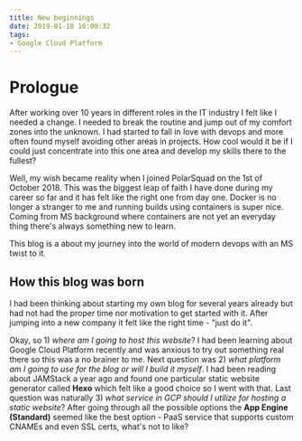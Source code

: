 ```yaml
---
title: New beginnings
date: 2019-01-18 16:00:32
tags:
- Google Cloud Platform
---
```


# Prologue

After working over 10 years in different roles in the IT industry I felt like I needed a change. I needed to break the routine and jump out of my comfort zones into the unknown. I had started to fall in love with devops and more often found myself avoiding other areas in projects. How cool would it be if I could just concentrate into this one area and develop my skills there to the fullest?

Well, my wish became reality when I joined PolarSquad on the 1st of October 2018. This was the biggest leap of faith I have done during my career so far and it has felt like the right one from day one. Docker is no longer a stranger to me and running builds using containers is super nice. Coming from MS background where containers are not yet an everyday thing there's always something new to learn.

This blog is a about my journey into the world of modern devops with an MS twist to it.

## How this blog was born

I had been thinking about starting my own blog for several years already but had not had the proper time nor motivation to get started with it. After jumping into a new company it felt like the right time - "just do it".

Okay, so 1) _where am I going to host this website_? I had been learning about Google Cloud Platform recently and was anxious to try out something real there so this was a no brainer to me. Next question was 2) _what platform am I going to use for the blog or will I build it myself_. I had been reading about JAMStack a year ago and found one particular static website generator called **Hexo** which felt like a good choice so I went with that. Last question was naturally 3) _what service in GCP should I utilize for hosting a static website_? After going through all the possible options the **App Engine (Standard)** seemed like the best option - PaaS service that supports custom CNAMEs and even SSL certs, what's not to like?

